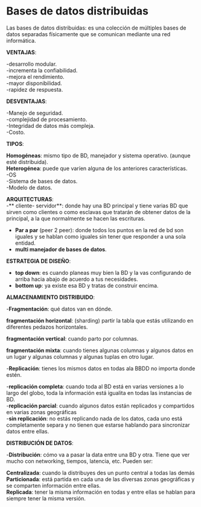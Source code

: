 # Bases de datos distribuidas

Las bases de datos distribuidas: es una colección de múltiples bases de datos separadas físicamente que se comunican mediante una red informática.

**VENTAJAS**:

-desarrollo modular.  
-incrementa la confiabilidad.  
-mejora el rendimiento.  
-mayor disponibilidad.  
-rapidez de respuesta.

**DESVENTAJAS**:

-Manejo de seguridad.  
-complejidad de procesamiento.  
-Integridad de datos más compleja.  
-Costo.

**TIPOS**:

**Homogéneas**: mismo tipo de BD, manejador y sistema operativo. (aunque esté distribuida).  
**Heterogénea**: puede que varíen alguna de los anteriores características.  
-OS  
-Sistema de bases de datos.  
-Modelo de datos.

**ARQUITECTURAS**:  
-** cliente- servidor**: donde hay una BD principal y tiene varias BD que sirven como clientes o como esclavas que tratarán de obtener datos de la principal, a la que normalmente se hacen las escrituras.

-   **Par a par** (peer 2 peer): donde todos los puntos en la red de bd son iguales y se hablan como iguales sin tener que responder a una sola entidad.
-   **multi manejador de bases de datos**.

**ESTRATEGIA DE DISEÑO**:

-   **top down**: es cuando planeas muy bien la BD y la vas configurando de arriba hacia abajo de acuerdo a tus necesidades.
-   **bottom up**: ya existe esa BD y tratas de construir encima.

**ALMACENAMIENTO DISTRIBUIDO**:

-**Fragmentación**: qué datos van en dónde.

**fragmentación horizontal**: (sharding) partir la tabla que estás utilizando en diferentes pedazos horizontales.

**fragmentación vertical**: cuando parto por columnas.

**fragmentación mixta**: cuando tienes algunas columnas y algunos datos en un lugar y algunas columnas y algunas tuplas en otro lugar.

-**Replicación**: tienes los mismos datos en todas ala BBDD no importa donde estén.

-**replicación completa**: cuando toda al BD está en varias versiones a lo largo del globo, toda la información está igualita en todas las instancias de BD.  
-**replicación parcial**: cuando algunos datos están replicados y compartidos en varias zonas geográficas  
-**sin replicación**: no estás replicando nada de los datos, cada uno está completamente separa y no tienen que estarse hablando para sincronizar datos entre ellas.

**DISTRIBUCIÓN DE DATOS**:

-**Distribución**: cómo va a pasar la data entre una BD y otra. Tiene que ver mucho con networking, tiempos, latencia, etc. Pueden ser:

**Centralizada**: cuando la distribuyes des un punto central a todas las demás  
**Particionada**: está partida en cada una de las diversas zonas geográficas y se comparten información entre ellas.  
**Replicada**: tener la misma información en todas y entre ellas se hablan para siempre tener la misma versión.